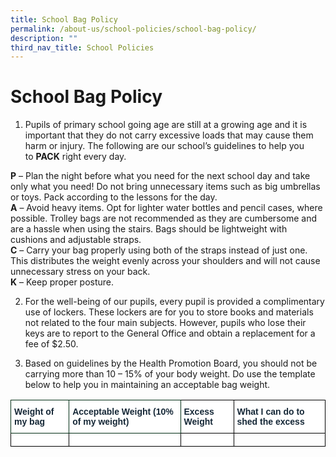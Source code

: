 ```yaml
---
title: School Bag Policy
permalink: /about-us/school-policies/school-bag-policy/
description: ""
third_nav_title: School Policies
---
```

# **School Bag Policy**

1.  Pupils of primary school going age are still at a growing age and it is important that they do not carry excessive loads that may cause them harm or injury. The following are our school’s guidelines to help you to **PACK** right every day.  
    

  
**P** – Plan the night before what you need for the next school day and take only what you need! Do not bring unnecessary items such as big umbrellas or toys. Pack according to the lessons for the day.  
**A** – Avoid heavy items. Opt for lighter water bottles and pencil cases, where possible. Trolley bags are not recommended as they are cumbersome and are a hassle when using the stairs. Bags should be lightweight with cushions and adjustable straps.  
**C** – Carry your bag properly using both of the straps instead of just one. This distributes the weight evenly across your shoulders and will not cause unnecessary stress on your back.  
**K** – Keep proper posture.  
  

2.  For the well-being of our pupils, every pupil is provided a complimentary use of lockers. These lockers are for you to store books and materials not related to the four main subjects. However, pupils who lose their keys are to report to the General Office and obtain a replacement for a fee of $2.50.  

3.  Based on guidelines by the Health Promotion Board, you should not be carrying more than 10 – 15% of your body weight. Do use the template below to help you in maintaining an acceptable bag weight.



















<table style="border-collapse:collapse;border-spacing:0" class="tg"><thead><tr><th style="background-color:#FFF;border-color:#002d13;border-style:solid;border-width:1px;color:#162837;font-family:Arial, sans-serif;font-size:14px;font-weight:bold;overflow:hidden;padding:10px 5px;text-align:left;vertical-align:top;word-break:normal">Weight of my bag<br></th><th style="background-color:#FFF;border-color:#002d13;border-style:solid;border-width:1px;color:#162837;font-family:Arial, sans-serif;font-size:14px;font-weight:bold;overflow:hidden;padding:10px 5px;text-align:left;vertical-align:top;word-break:normal">Acceptable Weight (10% of my weight)<br></th><th style="background-color:#FFF;border-color:black;border-style:solid;border-width:1px;color:#162837;font-family:Arial, sans-serif;font-size:14px;font-weight:bold;overflow:hidden;padding:10px 5px;text-align:left;vertical-align:top;word-break:normal">Excess Weight<br></th><th style="background-color:#FFF;border-color:black;border-style:solid;border-width:1px;color:#162837;font-family:Arial, sans-serif;font-size:14px;font-weight:bold;overflow:hidden;padding:10px 5px;text-align:left;vertical-align:top;word-break:normal">What I can do to shed the excess<br></th></tr></thead><tbody><tr><td style="background-color:#FFF;border-color:black;border-style:solid;border-width:1px;color:#162837;font-family:Arial, sans-serif;font-size:14px;overflow:hidden;padding:10px 5px;text-align:center;vertical-align:top;word-break:normal"></td><td style="background-color:#FFF;border-color:black;border-style:solid;border-width:1px;color:#162837;font-family:Arial, sans-serif;font-size:14px;overflow:hidden;padding:10px 5px;text-align:center;vertical-align:top;word-break:normal"></td><td style="background-color:#FFF;border-color:black;border-style:solid;border-width:1px;color:#162837;font-family:Arial, sans-serif;font-size:14px;overflow:hidden;padding:10px 5px;text-align:center;vertical-align:top;word-break:normal"></td><td style="border-color:black;border-style:solid;border-width:1px;font-family:Arial, sans-serif;font-size:14px;overflow:hidden;padding:10px 5px;text-align:left;vertical-align:top;word-break:normal"></td></tr></tbody></table>